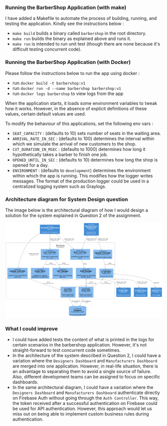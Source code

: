 ### Running the BarberShop Application (with make)
I have added a Makefile to automate the process of building, running, and testing the application. Kindly see the instructions below : 

- `make build` builds a binary called `barbershop` in the root directory.
- `make run` builds the binary as explained above and runs it.
- `make run` is intended to run unit test (though there are none because it's difficult testing concurrent code).

### Running the BarberShop Application (with Docker)
Please follow the instructions below to run the app using docker : 

- run `docker build -t barbershop:v1`
- run `docker run -d --name barbershop barbershop:v1`
- run `docker logs barbershop` to view logs from the app

When the application starts, it loads some environment variables to tweak how it works. However, in the absence of explicit definitions of these values, certain default values are used.

To modify the behaviour of this applications, set the following env vars : 

- `SEAT_CAPACITY` : (defaults to 10) sets number of seats in the waiting area.
- `ARRIVAL_RATE_IN_SEC` : (defaults to 100) determines the interval within which we simulate the arrival of new customers to the shop.
- `CUT_DURATION_IN_MSEC` : (defaults to 1000) determines how long it hypothetically takes a barber to finish one job.
- `OPENED_UNTIL_IN_SEC` : (defaults to 10) determines how long the shop is opened for a day.
- `ENVIRONMENT` : (defaults to `development`) determines the environment within which the app is running. This modifies how the logger writes messages. The format of the production logger could be used in a centralized logging system such as Graylogs.

### Architecture diagram for System Design question
The image below is the architectural diagram of how I would design a solution for the system explained in Question 2 of the assignment.

![Drag Racing](./system_design/architecture.png)

### What I could improve

- I could have added tests the content of what is printed in the logs for certain scenarios in the barbershop application. However, it's not straight-forward to test concurrent code sometimes.
- In the architecture of the system described in Question 2, I could have a variation where the `Designers Dashboard` and `Manufacturers Dashboard` are merged into one application. However, in real-life situation, there is an advantage to separating them to avoid a single source of failure. Also, different development teams can be assigned to focus on specific dashboards.
- In the same architectural diagram, I could have a variation where the `Designers Dashboard` and `Manufacturers Dashboard` authenticate directly on Firebase Auth without going through the `Auth Controller`. This way, the token received after a successful authentication on Firebase could be used for API authentication. However, this approach would let us miss out on being able to implement custom business rules during authentication.